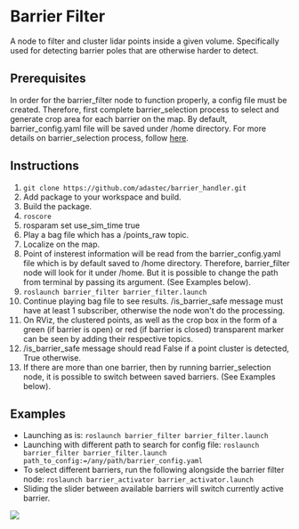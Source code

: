 # Barrier Filter

A node to filter and cluster lidar points inside a given volume. Specifically used for detecting barrier poles that are otherwise harder to detect.

## Prerequisites
In order for the barrier_filter node to function properly, a config file must be created. Therefore, first complete barrier_selection process to select and generate crop area for each barrier on the map. By default, barrier_config.yaml file will be saved under /home directory. For more details on barrier_selection process, follow [here](https://github.com/adastec/barrier_handler/tree/master/barrier_selection).

## Instructions
1. ```git clone https://github.com/adastec/barrier_handler.git```
2. Add package to your workspace and build.
3. Build the package.
4. ```roscore```
5. rosparam set use_sim_time true
6. Play a bag file which has a /points_raw topic.
7. Localize on the map.
8. Point of insterest information will be read from the barrier_config.yaml file which is by default saved to /home directory. Therefore, barrier_filter node will look for it under /home. But it is possible to change the path from terminal by passing its argument. (See Examples below).
9. ```roslaunch barrier_filter barrier_filter.launch```
10. Continue playing bag file to see results. /is_barrier_safe message must have at least 1 subscriber, otherwise the node won't do the processing.
11. On RViz, the clustered points, as well as the crop box in the form of a green (if barrier is open) or red (if barrier is closed) transparent marker can be seen by adding their respective topics.
12. /is_barrier_safe message should read False if a point cluster is detected, True otherwise.
13. If there are more than one barrier, then by running barrier_selection node, it is possible to switch between saved barriers. (See Examples below).

## Examples
* Launching as is: 
  ```roslaunch barrier_filter barrier_filter.launch```
* Launching with different path to search for config file:
  ```roslaunch barrier_filter barrier_filter.launch path_to_config:=/any/path/barrier_config.yaml```
* To select different barriers, run the following alongside the barrier filter node:
  ```roslaunch barrier_activator barrier_activator.launch```
* Sliding the slider between available barriers will switch currently active barrier.

![](images/barf.gif)
